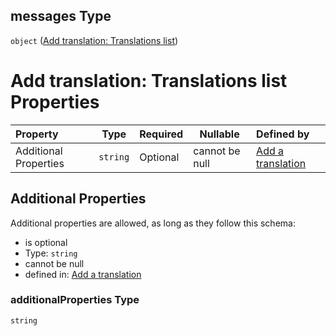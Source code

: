 ## messages Type

`object` ([Add translation: Translations list](add-translation-anyof-português-brasil-properties-add-translation-translations-list.md))

# Add translation: Translations list Properties

| Property              | Type     | Required | Nullable       | Defined by                                                                                                                                                                                                |
| :-------------------- | -------- | -------- | -------------- | :-------------------------------------------------------------------------------------------------------------------------------------------------------------------------------------------------------- |
| Additional Properties | `string` | Optional | cannot be null | [Add a translation](add-translation-anyof-português-brasil-properties-add-translation-translations-list-additionalproperties.md "add-translation.json#/anyOf/7/properties/messages/additionalProperties") |

## Additional Properties

Additional properties are allowed, as long as they follow this schema:




-   is optional
-   Type: `string`
-   cannot be null
-   defined in: [Add a translation](add-translation-anyof-português-brasil-properties-add-translation-translations-list-additionalproperties.md "add-translation.json#/anyOf/7/properties/messages/additionalProperties")

### additionalProperties Type

`string`
